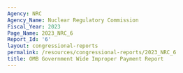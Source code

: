 ```yaml
---
Agency: NRC
Agency_Name: Nuclear Regulatory Commission
Fiscal_Year: 2023
Page_Name: 2023_NRC_6
Report_Id: '6'
layout: congressional-reports
permalink: /resources/congressional-reports/2023_NRC_6
title: OMB Government Wide Improper Payment Report
---
```

